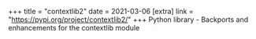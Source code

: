 +++
title = "contextlib2"
date = 2021-03-06
[extra]
link = "https://pypi.org/project/contextlib2/"
+++
Python library - Backports and enhancements for the contextlib module

